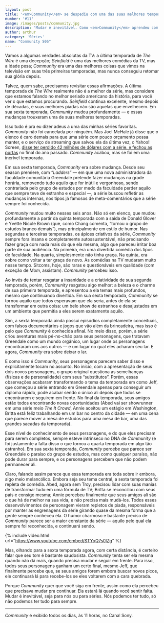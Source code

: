 ```yaml
---
layout: post
title: '<em>Community</em> se despediu com uma das suas melhores temporadas'
number: '#11'
image: /images/posts/community.jpg
description: 'Mudar é inevitável. Como <em>Community</em> aprendeu com isso — e quer que você aprenda também.'
author: arthur
category: 'Séries'
name: "Community S06"
---
```


Vamos a algumas verdades absolutas da TV: a última temporada de _The Wire_ é uma decepção; _Seinfield_ é uma das melhores comédias da TV, mas a idade pesa; _Community_ era uma das melhores coisas que vimos na televisão em suas três primeiras temporadas, mas nunca conseguiu retomar sua glória depois.

Talvez, quem sabe, precisamos revisitar essas afirmações. A última temporada de _The Wire_ realmente não é a melhor da série, mas considere que estamos falando no melhor seriado americano da história, para você ver o que estamos procurando. _Seinfield_ continua excelente, mesmo depois de décadas, e suas melhores piadas não são aquelas que envelhecem. Em sua sexta temporada, _Community_ mudou profundamente — e essas mudanças trouxeram uma de suas melhores temporadas.

Isso tudo é pra eu dizer adeus a uma das minhas séries favoritas. _Community_ não foi cancelada por ninguém. Mas Joel McHale já disse que o elenco é caro demais para que uma série com pouco orçamento possa manter, e o serviço de streaming que salvou ela da última vez, o Yahoo! Screen, [disse ter perdido 42 milhões de dólares com a série, e fechou as portas](http://www.avclub.com/article/yahoo-screen-dead-and-its-probably-communitys-faul-230239) no final do ano passado. _Community_ acabou, mas se foi em uma incrível temporada.

Em sua sexta temporada, _Community_ era sobre mudança. Desde seu season premiere, com “_Ladders_” — em que uma nova administradora da faculdade comunitária Greendale pretende fazer mudanças na grade horária, removendo tudo aquilo que for inútil e vergonhoso, sendo contrariada pelo grupo de estudos por medo da faculdade perder aquilo que sempre teve de estranho e especial —, a série buscou refletir as mudanças internas, nos tipos já famosos de meta-comentários que a série sempre foi conhecida.

_Community_ mudou muito nesses seis anos. Não só em elenco, que mudou profundamente a partir da quinta temporada com a saída de Donald Glover e Yvette Nicole Brown (que, como Chang comenta, “tornou o grupo de estudos branco demais”), mas principalmente em estilo de humor. Nas segundas e terceiras temporadas, os ápices criativos da série, _Community_ sempre fora insana e completamente autossustentável, não precisando fazer graça com nada mais do que ela mesma, algo que pareceu irritar boa parte de sua audiência. Na primeira, era uma divertida comédia dos tipos de faculdade. Na quarta, simplesmente não tinha graça. Na quinta, era sobre como voltar a ter graça de novo. As comédias na TV mudaram muito nesse tempo. Sitcoms, hoje, são raras e questionáveis em qualidade (com exceção de _Mom_, assistam). _Community_ percebeu isso.

Ao invés de tentar resgatar a insanidade e a criatividade de sua segunda temporada, porém, _Community_ resgatou algo melhor: a beleza e o charme de sua primeira temporada, e apresentou a ela temas mais profundos, mesmo que continuando divertida. Em sua sexta temporada, _Community_ se tornou aquilo que todos esperavam que ela seria, antes de ela se transformar em outra coisa: um belo show de estranhos e desajustados em um ambiente que permitia a eles serem exatamente aquilo.

Sim, a sexta temporada ainda possui episódios completamente conceituais, com falsos documentários e jogos que vão além da brincadeira, mas isso é pelo que _Community_ é conhecida afinal. No meio disso, porém, a série criou aventuras mais pé-no-chão para seus personagens, que tratavam Greendale como um mundo orgânico, um lugar onde os personagens encontraram uns aos outros — e um lugar no qual eles acharam seu lar. E agora, _Community_ era sobre deixar o lar.

E como isso é _Community_, seus personagens parecem saber disso e explicitamente tocam no assunto. No início, com a apresentação de seus dois novos personagens, o grupo original questiona as semelhanças (físicas e de personalidade) com seus “substitutos”. Porém, essas observações acabaram transformando o tema da temporada em como Jeff, que começou a série entrando em Greendale apenas para conseguir um diploma rápido, pode acabar sendo o único ali depois que todos se encontrarem e seguirem em frente. No final da temporada, seus amigos estão todos encontrando novas oportunidades (Abed vai ser showrunner em uma série meio _The It Crowd_, Annie aceitou um estágio em Washington, Britta está feliz trabalhando em um bar no centro da cidade — em uma cena que parece mover a mesa de estudos para uma mesa de bar, uma das grandes sacadas da temporada).

Esse nível de conhecimento de seus personagens, e do que eles precisam para serem completos, sempre esteve intrínseco no DNA de _Community_ (e foi justamente a falta disso o que tornou a quarta temporada em algo tão estranho). Em sua sexta temporada, _Community_ percebe que parece ser Greendale o paraíso do grupo de estudos, mas como qualquer paraíso, não pode durar para sempre, e os personagens percebem que não podem permanecer ali.

Claro, falando assim parece que essa temporada era toda sobre ir embora, algo meio melancólico. Embora seja seu tema central, a sexta temporada foi repleta de comédia. Abed, agora sem Troy, precisou lidar com suas manias de transformar tudo em uma fórmula de TV; Britta se reconciliou com seus pais e consigo mesma; Annie percebeu finalmente que seus amigos ali são o que há de melhor na sua vida, e não precisa mais mudá-los. Todos esses desenvolvimentos de personagem vieram repletos de piada, responsáveis por manter as engrenagens da série girando quase da mesma forma que a gente sempre conheceu ela. O humor charmoso e bastante preciso de _Community_ parece ser a maior constante da série — aquilo pelo qual ela sempre foi reconhecida, e continuará sendo.

{% include video.html url="https://www.youtube.com/embed/STYxQ7s0lZg" %}

Mas, olhando para a sexta temporada agora, com certa distância, é certeiro falar que seu tom é bastante saudosista. _Community_ tenta ser ela mesma quando não dá mais, quando precisa mudar e seguir em frente. Para isso, todos seus personagens ganham um certo final, mesmo Jeff, que finalmente percebe que, se seus amigos forem embora buscar novos picos, ele continuará lá para recebe-los se eles voltarem com a cara quebrada.

Porque _Community_ quer que você siga em frente, assim como ela percebeu que precisava mudar pra continuar. Ela estará lá quando você sentir falta. Mudar é inevitável, seja para nós ou para séries. Nós podemos ter tudo, só não podemos ter tudo para sempre.

---

_Community_ é exibido todos os dias, às 11 horas, no Canal Sony.
